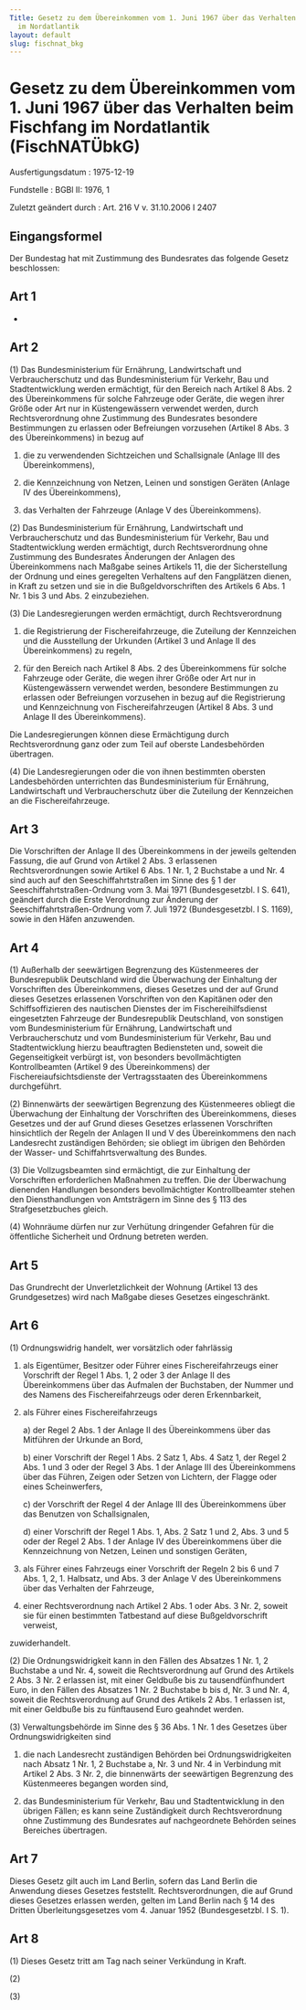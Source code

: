 ```yaml
---
Title: Gesetz zu dem Übereinkommen vom 1. Juni 1967 über das Verhalten beim Fischfang
  im Nordatlantik
layout: default
slug: fischnat_bkg
---
```


# Gesetz zu dem Übereinkommen vom 1. Juni 1967 über das Verhalten beim Fischfang im Nordatlantik (FischNATÜbkG)

Ausfertigungsdatum
:   1975-12-19

Fundstelle
:   BGBl II: 1976, 1

Zuletzt geändert durch
:   Art. 216 V v. 31.10.2006 I 2407


## Eingangsformel

Der Bundestag hat mit Zustimmung des Bundesrates das folgende Gesetz
beschlossen:


## Art 1

-


## Art 2

(1) Das Bundesministerium für Ernährung, Landwirtschaft und
Verbraucherschutz und das Bundesministerium für Verkehr, Bau und
Stadtentwicklung werden ermächtigt, für den Bereich nach Artikel 8
Abs. 2 des Übereinkommens für solche Fahrzeuge oder Geräte, die wegen
ihrer Größe oder Art nur in Küstengewässern verwendet werden, durch
Rechtsverordnung ohne Zustimmung des Bundesrates besondere
Bestimmungen zu erlassen oder Befreiungen vorzusehen (Artikel 8 Abs. 3
des Übereinkommens) in bezug auf

1.  die zu verwendenden Sichtzeichen und Schallsignale (Anlage III des
    Übereinkommens),


2.  die Kennzeichnung von Netzen, Leinen und sonstigen Geräten (Anlage IV
    des Übereinkommens),


3.  das Verhalten der Fahrzeuge (Anlage V des Übereinkommens).




(2) Das Bundesministerium für Ernährung, Landwirtschaft und
Verbraucherschutz und das Bundesministerium für Verkehr, Bau und
Stadtentwicklung werden ermächtigt, durch Rechtsverordnung ohne
Zustimmung des Bundesrates Änderungen der Anlagen des Übereinkommens
nach Maßgabe seines Artikels 11, die der Sicherstellung der Ordnung
und eines geregelten Verhaltens auf den Fangplätzen dienen, in Kraft
zu setzen und sie in die Bußgeldvorschriften des Artikels 6 Abs. 1 Nr.
1 bis 3 und Abs. 2 einzubeziehen.

(3) Die Landesregierungen werden ermächtigt, durch Rechtsverordnung

1.  die Registrierung der Fischereifahrzeuge, die Zuteilung der
    Kennzeichen und die Ausstellung der Urkunden (Artikel 3 und Anlage II
    des Übereinkommens) zu regeln,


2.  für den Bereich nach Artikel 8 Abs. 2 des Übereinkommens für solche
    Fahrzeuge oder Geräte, die wegen ihrer Größe oder Art nur in
    Küstengewässern verwendet werden, besondere Bestimmungen zu erlassen
    oder Befreiungen vorzusehen in bezug auf die Registrierung und
    Kennzeichnung von Fischereifahrzeugen (Artikel 8 Abs. 3 und Anlage II
    des Übereinkommens).



Die Landesregierungen können diese Ermächtigung durch Rechtsverordnung
ganz oder zum Teil auf oberste Landesbehörden übertragen.

(4) Die Landesregierungen oder die von ihnen bestimmten obersten
Landesbehörden unterrichten das Bundesministerium für Ernährung,
Landwirtschaft und Verbraucherschutz über die Zuteilung der
Kennzeichen an die Fischereifahrzeuge.


## Art 3

Die Vorschriften der Anlage II des Übereinkommens in der jeweils
geltenden Fassung, die auf Grund von Artikel 2 Abs. 3 erlassenen
Rechtsverordnungen sowie Artikel 6 Abs. 1 Nr. 1, 2 Buchstabe a und Nr.
4 sind auch auf den Seeschiffahrtstraßen im Sinne des § 1 der
Seeschiffahrtstraßen-Ordnung vom 3. Mai 1971 (Bundesgesetzbl. I S.
641), geändert durch die Erste Verordnung zur Änderung der
Seeschiffahrtstraßen-Ordnung vom 7. Juli 1972 (Bundesgesetzbl. I S.
1169), sowie in den Häfen anzuwenden.


## Art 4

(1) Außerhalb der seewärtigen Begrenzung des Küstenmeeres der
Bundesrepublik Deutschland wird die Überwachung der Einhaltung der
Vorschriften des Übereinkommens, dieses Gesetzes und der auf Grund
dieses Gesetzes erlassenen Vorschriften von den Kapitänen oder den
Schiffsoffizieren des nautischen Dienstes der im Fischereihilfsdienst
eingesetzten Fahrzeuge der Bundesrepublik Deutschland, von sonstigen
vom Bundesministerium für Ernährung, Landwirtschaft und
Verbraucherschutz und vom Bundesministerium für Verkehr, Bau und
Stadtentwicklung hierzu beauftragten Bediensteten und, soweit die
Gegenseitigkeit verbürgt ist, von besonders bevollmächtigten
Kontrollbeamten (Artikel 9 des Übereinkommens) der
Fischereiaufsichtsdienste der Vertragsstaaten des Übereinkommens
durchgeführt.

(2) Binnenwärts der seewärtigen Begrenzung des Küstenmeeres obliegt
die Überwachung der Einhaltung der Vorschriften des Übereinkommens,
dieses Gesetzes und der auf Grund dieses Gesetzes erlassenen
Vorschriften hinsichtlich der Regeln der Anlagen II und V des
Übereinkommens den nach Landesrecht zuständigen Behörden; sie obliegt
im übrigen den Behörden der Wasser- und Schiffahrtsverwaltung des
Bundes.

(3) Die Vollzugsbeamten sind ermächtigt, die zur Einhaltung der
Vorschriften erforderlichen Maßnahmen zu treffen. Die der Überwachung
dienenden Handlungen besonders bevollmächtigter Kontrollbeamter stehen
den Diensthandlungen von Amtsträgern im Sinne des § 113 des
Strafgesetzbuches gleich.

(4) Wohnräume dürfen nur zur Verhütung dringender Gefahren für die
öffentliche Sicherheit und Ordnung betreten werden.


## Art 5

Das Grundrecht der Unverletzlichkeit der Wohnung (Artikel 13 des
Grundgesetzes) wird nach Maßgabe dieses Gesetzes eingeschränkt.


## Art 6

(1) Ordnungswidrig handelt, wer vorsätzlich oder fahrlässig

1.  als Eigentümer, Besitzer oder Führer eines Fischereifahrzeugs einer
    Vorschrift der Regel 1 Abs. 1, 2 oder 3 der Anlage II des
    Übereinkommens über das Aufmalen der Buchstaben, der Nummer und des
    Namens des Fischereifahrzeugs oder deren Erkennbarkeit,


2.  als Führer eines Fischereifahrzeugs

    a)  der Regel 2 Abs. 1 der Anlage II des Übereinkommens über das Mitführen
        der Urkunde an Bord,


    b)  einer Vorschrift der Regel 1 Abs. 2 Satz 1, Abs. 4 Satz 1, der Regel 2
        Abs. 1 und 3 oder der Regel 3 Abs. 1 der Anlage III des Übereinkommens
        über das Führen, Zeigen oder Setzen von Lichtern, der Flagge oder
        eines Scheinwerfers,


    c)  der Vorschrift der Regel 4 der Anlage III des Übereinkommens über das
        Benutzen von Schallsignalen,


    d)  einer Vorschrift der Regel 1 Abs. 1, Abs. 2 Satz 1 und 2, Abs. 3 und 5
        oder der Regel 2 Abs. 1 der Anlage IV des Übereinkommens über die
        Kennzeichnung von Netzen, Leinen und sonstigen Geräten,





3.  als Führer eines Fahrzeugs einer Vorschrift der Regeln 2 bis 6 und 7
    Abs. 1, 2, 1. Halbsatz, und Abs. 3 der Anlage V des Übereinkommens
    über das Verhalten der Fahrzeuge,


4.  einer Rechtsverordnung nach Artikel 2 Abs. 1 oder Abs. 3 Nr. 2, soweit
    sie für einen bestimmten Tatbestand auf diese Bußgeldvorschrift
    verweist,



zuwiderhandelt.

(2) Die Ordnungswidrigkeit kann in den Fällen des Absatzes 1 Nr. 1, 2
Buchstabe a und Nr. 4, soweit die Rechtsverordnung auf Grund des
Artikels 2 Abs. 3 Nr. 2 erlassen ist, mit einer Geldbuße bis zu
tausendfünfhundert Euro, in den Fällen des Absatzes 1 Nr. 2 Buchstabe
b bis d, Nr. 3 und Nr. 4, soweit die Rechtsverordnung auf Grund des
Artikels 2 Abs. 1 erlassen ist, mit einer Geldbuße bis zu fünftausend
Euro geahndet werden.

(3) Verwaltungsbehörde im Sinne des § 36 Abs. 1 Nr. 1 des Gesetzes
über Ordnungswidrigkeiten sind

1.  die nach Landesrecht zuständigen Behörden bei Ordnungswidrigkeiten
    nach Absatz 1 Nr. 1, 2 Buchstabe a, Nr. 3 und Nr. 4 in Verbindung mit
    Artikel 2 Abs. 3 Nr. 2, die binnenwärts der seewärtigen Begrenzung des
    Küstenmeeres begangen worden sind,


2.  das Bundesministerium für Verkehr, Bau und Stadtentwicklung in den
    übrigen Fällen; es kann seine Zuständigkeit durch Rechtsverordnung
    ohne Zustimmung des Bundesrates auf nachgeordnete Behörden seines
    Bereiches übertragen.





## Art 7

Dieses Gesetz gilt auch im Land Berlin, sofern das Land Berlin die
Anwendung dieses Gesetzes feststellt. Rechtsverordnungen, die auf
Grund dieses Gesetzes erlassen werden, gelten im Land Berlin nach § 14
des Dritten Überleitungsgesetzes vom 4. Januar 1952 (Bundesgesetzbl. I
S. 1).


## Art 8

(1) Dieses Gesetz tritt am Tag nach seiner Verkündung in Kraft.

(2)

(3)


